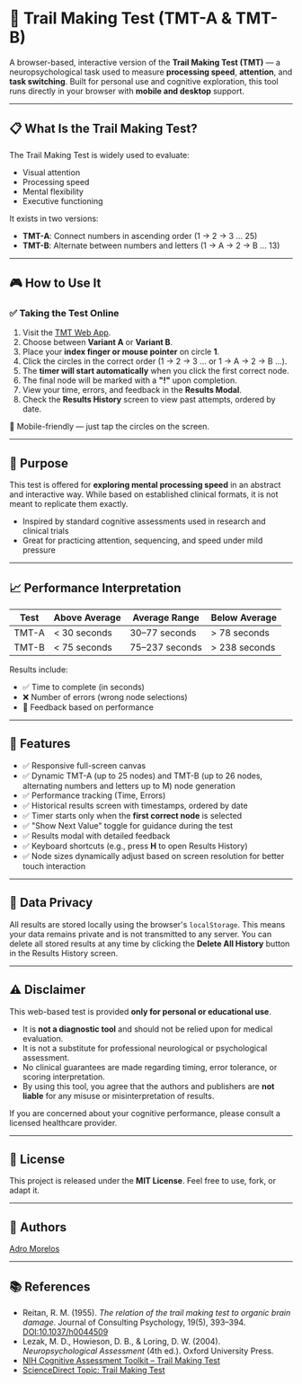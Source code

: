 # 🧠 Trail Making Test (TMT-A & TMT-B)

A browser-based, interactive version of the **Trail Making Test (TMT)** — a neuropsychological task used to measure **processing speed**, **attention**, and **task switching**. Built for personal use and cognitive exploration, this tool runs directly in your browser with **mobile and desktop** support.

---

## 📋 What Is the Trail Making Test?

The Trail Making Test is widely used to evaluate:

- Visual attention
- Processing speed
- Mental flexibility
- Executive functioning

It exists in two versions:

- **TMT-A**: Connect numbers in ascending order (1 → 2 → 3 … 25)
- **TMT-B**: Alternate between numbers and letters (1 → A → 2 → B … 13)

---

## 🎮 How to Use It

### ✅ Taking the Test Online

1. Visit the [TMT Web App](https://adrorocker.github.io/tmt/).
2. Choose between **Variant A** or **Variant B**.
3. Place your **index finger or mouse pointer** on circle **1**.
4. Click the circles in the correct order (1 → 2 → 3 ... or 1 → A → 2 → B ...).
5. The **timer will start automatically** when you click the first correct node.
6. The final node will be marked with a **"!"** upon completion.
7. View your time, errors, and feedback in the **Results Modal**.
8. Check the **Results History** screen to view past attempts, ordered by date.

📱 Mobile-friendly — just tap the circles on the screen.

---

## 🧪 Purpose

This test is offered for **exploring mental processing speed** in an abstract and interactive way. While based on established clinical formats, it is not meant to replicate them exactly.

- Inspired by standard cognitive assessments used in research and clinical trials
- Great for practicing attention, sequencing, and speed under mild pressure

---

## 📈 Performance Interpretation

| Test  | Above Average  | Average Range  | Below Average    |
|-------|----------------|----------------|------------------|
| TMT-A | < 30 seconds   | 30–77 seconds  | > 78 seconds     |
| TMT-B | < 75 seconds   | 75–237 seconds | > 238 seconds    |

Results include:
- ✅ Time to complete (in seconds)
- ❌ Number of errors (wrong node selections)
- 🌟 Feedback based on performance

---

## 🧾 Features

- ✅ Responsive full-screen canvas
- ✅ Dynamic TMT-A (up to 25 nodes) and TMT-B (up to 26 nodes, alternating numbers and letters up to M) node generation
- ✅ Performance tracking (Time, Errors)
- ✅ Historical results screen with timestamps, ordered by date
- ✅ Timer starts only when the **first correct node** is selected
- ✅ "Show Next Value" toggle for guidance during the test
- ✅ Results modal with detailed feedback
- ✅ Keyboard shortcuts (e.g., press **H** to open Results History)
- ✅ Node sizes dynamically adjust based on screen resolution for better touch interaction

---

## 🔐 Data Privacy

All results are stored locally using the browser's `localStorage`. This means your data remains private and is not transmitted to any server. You can delete all stored results at any time by clicking the **Delete All History** button in the Results History screen.

---

## ⚠️ Disclaimer

This web-based test is provided **only for personal or educational use**.

- It is **not a diagnostic tool** and should not be relied upon for medical evaluation.
- It is not a substitute for professional neurological or psychological assessment.
- No clinical guarantees are made regarding timing, error tolerance, or scoring interpretation.
- By using this tool, you agree that the authors and publishers are **not liable** for any misuse or misinterpretation of results.

If you are concerned about your cognitive performance, please consult a licensed healthcare provider.

---

## 📄 License

This project is released under the **MIT License**. Feel free to use, fork, or adapt it.

---

## 🙌 Authors

[Adro Morelos](https://github.com/adrorocker)

---

## 📚 References

- Reitan, R. M. (1955). *The relation of the trail making test to organic brain damage*. Journal of Consulting Psychology, 19(5), 393–394. [DOI:10.1037/h0044509](https://doi.org/10.1037/h0044509)
- Lezak, M. D., Howieson, D. B., & Loring, D. W. (2004). *Neuropsychological Assessment* (4th ed.). Oxford University Press.
- [NIH Cognitive Assessment Toolkit – Trail Making Test](https://www.ncbi.nlm.nih.gov/books/NBK305230/)
- [ScienceDirect Topic: Trail Making Test](https://www.sciencedirect.com/topics/medicine-and-dentistry/trail-making-test)